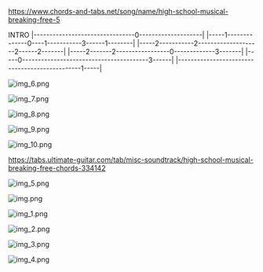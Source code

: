 
https://www.chords-and-tabs.net/song/name/high-school-musical-breaking-free-5

INTRO
|--------------------------------0--------------------|
|-----1--------------0----1-----------3------1--------|
|-----2-----------2--------------------2------2-------|
|-----2-------2-----------------0-------------3-------|
|-----0----------------------------------------3------|
|-----------------------------------------------1-----|

![img_6.png](..%2Fimg%2Feng%2FBreaking%20Free%2Fimg_6.png)

![img_7.png](..%2Fimg%2Feng%2FBreaking%20Free%2Fimg_7.png)

![img_8.png](..%2Fimg%2Feng%2FBreaking%20Free%2Fimg_8.png)

![img_9.png](..%2Fimg%2Feng%2FBreaking%20Free%2Fimg_9.png)

![img_10.png](..%2Fimg%2Feng%2FBreaking%20Free%2Fimg_10.png)

https://tabs.ultimate-guitar.com/tab/misc-soundtrack/high-school-musical-breaking-free-chords-334142

![img_5.png](..%2Fimg%2Feng%2FBreaking%20Free%2Fimg_5.png)

![img.png](..%2Fimg%2Feng%2FBreaking%20Free%2Fimg.png)

![img_1.png](..%2Fimg%2Feng%2FBreaking%20Free%2Fimg_1.png)

![img_2.png](..%2Fimg%2Feng%2FBreaking%20Free%2Fimg_2.png)

![img_3.png](..%2Fimg%2Feng%2FBreaking%20Free%2Fimg_3.png)

![img_4.png](..%2Fimg%2Feng%2FBreaking%20Free%2Fimg_4.png)
